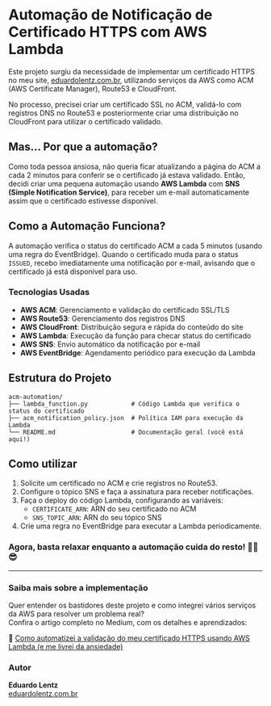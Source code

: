 # Automação de Notificação de Certificado HTTPS com AWS Lambda

Este projeto surgiu da necessidade de implementar um certificado HTTPS no meu site, [eduardolentz.com.br](http://www.eduardolentz.com.br), utilizando serviços da AWS como ACM (AWS Certificate Manager), Route53 e CloudFront.

No processo, precisei criar um certificado SSL no ACM, validá-lo com registros DNS no Route53 e posteriormente criar uma distribuição no CloudFront para utilizar o certificado validado.

## Mas... Por que a automação?

Como toda pessoa ansiosa, não queria ficar atualizando a página do ACM a cada 2 minutos para conferir se o certificado já estava validado. Então, decidi criar uma pequena automação usando **AWS Lambda** com **SNS (Simple Notification Service)**, para receber um e-mail automaticamente assim que o certificado estivesse disponível.

## Como a Automação Funciona?

A automação verifica o status do certificado ACM a cada 5 minutos (usando uma regra do EventBridge). Quando o certificado muda para o status `ISSUED`, recebo imediatamente uma notificação por e-mail, avisando que o certificado já está disponível para uso.

### Tecnologias Usadas
- **AWS ACM**: Gerenciamento e validação do certificado SSL/TLS
- **AWS Route53**: Gerenciamento dos registros DNS
- **AWS CloudFront**: Distribuição segura e rápida do conteúdo do site
- **AWS Lambda**: Execução da função para checar status do certificado
- **AWS SNS**: Envio automático da notificação por e-mail
- **AWS EventBridge**: Agendamento periódico para execução da Lambda

## Estrutura do Projeto

```
acm-automation/
├── lambda_function.py            # Código Lambda que verifica o status do certificado
├── acm_notification_policy.json  # Política IAM para execução da Lambda
└── README.md                     # Documentação geral (você está aqui!)
```

## Como utilizar

1. Solicite um certificado no ACM e crie registros no Route53.
2. Configure o tópico SNS e faça a assinatura para receber notificações.
3. Faça o deploy do código Lambda, configurando as variáveis:
   - `CERTIFICATE_ARN`: ARN do seu certificado no ACM
   - `SNS_TOPIC_ARN`: ARN do seu tópico SNS
4. Crie uma regra no EventBridge para executar a Lambda periodicamente.

### Agora, basta relaxar enquanto a automação cuida do resto! ✌🏽😎
---
### Saiba mais sobre a implementação

Quer entender os bastidores deste projeto e como integrei vários serviços da AWS para resolver um problema real?  
Confira o artigo completo no Medium, com os detalhes e aprendizados:

🔗 [Como automatizei a validação do meu certificado HTTPS usando AWS Lambda (e me livrei da ansiedade)](https://medium.com/@eduardolentz/como-automatizei-a-valida%C3%A7%C3%A3o-do-meu-certificado-https-usando-aws-lambda-e-me-livrei-da-ansiedade-5b82ae8abf86)


### Autor

**Eduardo Lentz**  
[eduardolentz.com.br](https://eduardolentz.com.br)


